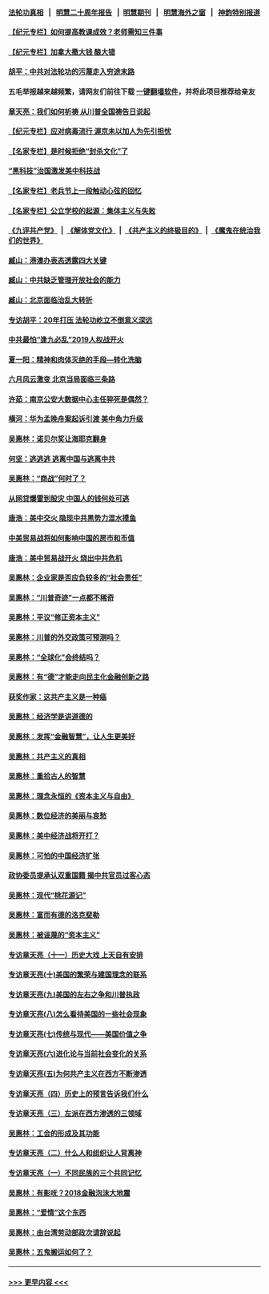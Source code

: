 #### [法轮功真相](https://github.com/gfw-breaker/truth/blob/master/README.md?t=0) &nbsp;&nbsp;|&nbsp;&nbsp; [明慧二十周年报告](https://github.com/gfw-breaker/mh-reports/blob/master/README.md?t=0) &nbsp;&nbsp;|&nbsp;&nbsp;[明慧期刊](https://github.com/gfw-breaker/mh-qikan) &nbsp;&nbsp;|&nbsp;&nbsp; [明慧海外之窗](https://github.com/gfw-breaker/mh-news/blob/master/README.md?t=0) &nbsp;&nbsp;|&nbsp;&nbsp; [神韵特别报道](https://github.com/gfw-breaker/mh-news/blob/master/shenyun.md?t=0)
#### [【纪元专栏】如何提高教课成效？老师需知三件事](../pages/nsc423/n12417848.md?t=06291701) 
#### [【纪元专栏】加拿大撒大钱 酿大错](../pages/nsc423/n12406564.md?t=06291701) 
#### [胡平：中共对法轮功的污蔑走入穷途末路](../pages/nsc423/n12266737.md?t=06291701) 
#### 五毛举报越来越频繁，请网友们前往下载 [一键翻墙软件](https://github.com/gfw-breaker/ssr-accounts)，并将此项目推荐给亲友
#### [章天亮：我们如何祈祷 从川普全国祷告日说起](../pages/nsc423/n11944627.md?t=06291701) 
#### [【纪元专栏】应对病毒流行 渥京未以加人为先引担忧](../pages/nsc423/n11875714.md?t=06291701) 
#### [【名家专栏】是时候拒绝“封杀文化”了](../pages/nsc423/n11814093.md?t=06291701) 
#### [“黑科技”治国激发美中科技战](../pages/nsc423/n11638056.md?t=06291701) 
#### [【名家专栏】老兵节上一段触动心弦的回忆](../pages/nsc423/n11646016.md?t=06291701) 
#### [【名家专栏】公立学校的起源：集体主义与失败](../pages/nsc423/n11601833.md?t=06291701) 
#### [《九评共产党》](https://github.com/begood0513/9ping.md/blob/master/README.md) &nbsp;|&nbsp; [《解体党文化》](../../../../jtdwh.md/blob/master/README.md)  &nbsp;|&nbsp; [《共产主义的终极目的》](../../../../gczydzjmd.md/blob/master/README.md) &nbsp;|&nbsp; [《魔鬼在统治我们的世界》](../../../../mgztzwmdsj.md/blob/master/README.md) 
#### [臧山：港澳办表态透露四大关键](../pages/nsc423/n11421628.md?t=06291701) 
#### [臧山：中共缺乏管理开放社会的能力](../pages/nsc423/n11407457.md?t=06291701) 
#### [臧山：北京面临治乱大转折](../pages/nsc423/n11406895.md?t=06291701) 
#### [专访胡平：20年打压 法轮功屹立不倒意义深远](../pages/nsc423/n11398800.md?t=06291701) 
#### [中共最怕“逢九必乱”2019人权战开火](../pages/nsc423/n11385248.md?t=06291701) 
#### [夏一阳：精神和肉体灭绝的手段—转化洗脑](../pages/nsc423/n11368250.md?t=06291701) 
#### [六月风云激变 北京当局面临三条路](../pages/nsc423/n11313668.md?t=06291701) 
#### [许茹：南京公安大数据中心主任猝死是偶然？](../pages/nsc423/n11064744.md?t=06291701) 
#### [横河：华为孟晚舟案起诉引渡 美中角力升级](../pages/nsc423/n11027230.md?t=06291701) 
#### [吴惠林：诺贝尔奖让海耶克翻身](../pages/nsc423/n10890049.md?t=06291701) 
#### [何坚：逃逃逃 逃离中国与逃离中共](../pages/nsc423/n10592891.md?t=06291701) 
#### [吴惠林：“商战”何时了？](../pages/nsc423/n10573558.md?t=06291701) 
#### [从网贷爆雷到股灾 中国人的钱何处可逃](../pages/nsc423/n10572800.md?t=06291701) 
#### [唐浩：美中交火 隐现中共黑势力混水摸鱼](../pages/nsc423/n10544040.md?t=06291701) 
#### [中美贸易战将如何影响中国的房市和币值](../pages/nsc423/n10543697.md?t=06291701) 
#### [唐浩：美中贸易战开火 烧出中共危机](../pages/nsc423/n10540126.md?t=06291701) 
#### [吴惠林：企业家是否应负较多的“社会责任”](../pages/nsc423/n10535022.md?t=06291701) 
#### [吴惠林：“川普奇迹”一点都不稀奇](../pages/nsc423/n10512808.md?t=06291701) 
#### [吴惠林：平议“修正资本主义”](../pages/nsc423/n10495724.md?t=06291701) 
#### [吴惠林：川普的外交政策可预测吗？](../pages/nsc423/n10462387.md?t=06291701) 
#### [吴惠林：“全球化”会终结吗？](../pages/nsc423/n10452838.md?t=06291701) 
#### [吴惠林：有“德”才能走向民主化金融创新之路](../pages/nsc423/n10432292.md?t=06291701) 
#### [获奖作家：这共产主义是一种癌](../pages/nsc423/n10431541.md?t=06291701) 
#### [吴惠林：经济学是讲道德的](../pages/nsc423/n10398014.md?t=06291701) 
#### [吴惠林：发挥“金融智慧”，让人生更美好](../pages/nsc423/n10375019.md?t=06291701) 
#### [吴惠林：共产主义的真相](../pages/nsc423/n10351394.md?t=06291701) 
#### [吴惠林：重拾古人的智慧](../pages/nsc423/n10337691.md?t=06291701) 
#### [吴惠林：理念永恒的《资本主义与自由》](../pages/nsc423/n10316274.md?t=06291701) 
#### [吴惠林：数位经济的美丽与哀愁](../pages/nsc423/n10292946.md?t=06291701) 
#### [吴惠林：美中经济战将开打？](../pages/nsc423/n10258825.md?t=06291701) 
#### [吴惠林：可怕的中国经济扩张](../pages/nsc423/n10219147.md?t=06291701) 
#### [政协委员提承认双重国籍 揭中共官员过客心态](../pages/nsc423/n10208809.md?t=06291701) 
#### [吴惠林：现代“桃花源记”](../pages/nsc423/n10185234.md?t=06291701) 
#### [吴惠林：富而有德的洛克斐勒](../pages/nsc423/n10142264.md?t=06291701) 
#### [吴惠林：被诬蔑的“资本主义”](../pages/nsc423/n10124816.md?t=06291701) 
#### [专访章天亮（十一）历史大戏 上天自有安排](../pages/nsc423/n10094905.md?t=06291701) 
#### [专访章天亮(十)美国的繁荣与建国理念的联系](../pages/nsc423/n10094899.md?t=06291701) 
#### [专访章天亮(九)美国的左右之争和川普执政](../pages/nsc423/n10094889.md?t=06291701) 
#### [专访章天亮(八)怎么看待美国的一些社会现象](../pages/nsc423/n10094857.md?t=06291701) 
#### [专访章天亮(七)传统与现代——美国价值之争](../pages/nsc423/n10093140.md?t=06291701) 
#### [专访章天亮(六)进化论与当前社会变化的关系](../pages/nsc423/n10092036.md?t=06291701) 
#### [专访章天亮(五)为何共产主义在西方不断渗透](../pages/nsc423/n10083620.md?t=06291701) 
#### [专访章天亮（四）历史上的预言告诉我们什么](../pages/nsc423/n10083606.md?t=06291701) 
#### [专访章天亮（三）左派在西方渗透的三领域](../pages/nsc423/n10081115.md?t=06291701) 
#### [吴惠林：工会的形成及其功能](../pages/nsc423/n10080633.md?t=06291701) 
#### [专访章天亮（二）什么人和组织让人背离神](../pages/nsc423/n10076637.md?t=06291701) 
#### [专访章天亮（一）不同民族的三个共同记忆](../pages/nsc423/n10074188.md?t=06291701) 
#### [吴惠林：有影呒？2018金融泡沫大地震](../pages/nsc423/n10040534.md?t=06291701) 
#### [吴惠林：“爱情”这个东西](../pages/nsc423/n10019423.md?t=06291701) 
#### [吴惠林：由台湾劳动部政次请辞说起](../pages/nsc423/n9979679.md?t=06291701) 
#### [吴惠林：五鬼搬运如何了？](../pages/nsc423/n9925338.md?t=06291701) 

----
#### [ >>> 更早内容 <<< ](../indexes/nsc423-earlier.md)
